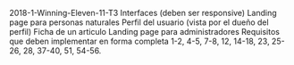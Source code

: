 2018-1-Winning-Eleven-11-T3
Interfaces (deben ser responsive)
Landing page para personas naturales
Perfil del usuario (vista por el dueño del perfil)
Ficha de un articulo
Landing page para administradores
Requisitos que deben implementar en forma completa
1-2, 4-5, 7-8, 12, 14-18, 23, 25-26, 28, 37-40, 51, 54-56.
